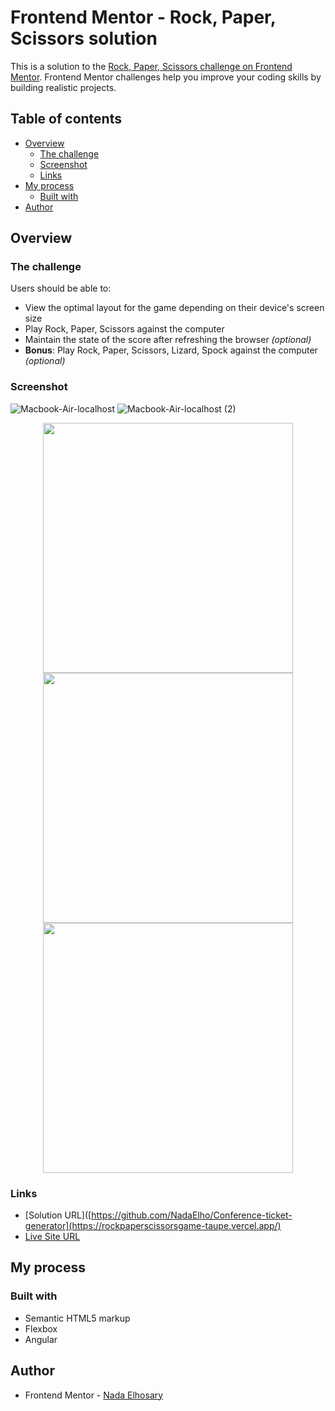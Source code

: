 # Frontend Mentor - Rock, Paper, Scissors solution

This is a solution to the [Rock, Paper, Scissors challenge on Frontend Mentor](https://www.frontendmentor.io/challenges/rock-paper-scissors-game-pTgwgvgH). Frontend Mentor challenges help you improve your coding skills by building realistic projects. 

## Table of contents

- [Overview](#overview)
  - [The challenge](#the-challenge)
  - [Screenshot](#screenshot)
  - [Links](#links)
- [My process](#my-process)
  - [Built with](#built-with)
- [Author](#author)

## Overview

### The challenge

Users should be able to:

- View the optimal layout for the game depending on their device's screen size
- Play Rock, Paper, Scissors against the computer
- Maintain the state of the score after refreshing the browser _(optional)_
- **Bonus**: Play Rock, Paper, Scissors, Lizard, Spock against the computer _(optional)_

### Screenshot
![Macbook-Air-localhost](https://github.com/user-attachments/assets/1634b64f-1b92-4dc4-8b82-3693ebae0076)
![Macbook-Air-localhost (2)](https://github.com/user-attachments/assets/55f58d9a-a67c-41f2-93ea-cd9e0a8c0d90)
<div align="center">
    <img src="https://github.com/user-attachments/assets/7cc023ae-54d5-434e-89bc-c2107a21335b" style="width:400px"/>
    <img src="https://github.com/user-attachments/assets/851df71a-8291-472e-848b-f8e77a7d0859" style="width:400px"/>
    <img src="https://github.com/user-attachments/assets/d51a9468-7760-4322-99ea-58fd19ce5391" style="width:400px"/>
</div>

### Links

- [Solution URL]([https://github.com/NadaElho/Conference-ticket-generator](https://rockpaperscissorsgame-taupe.vercel.app/)
- [Live Site URL](https://conference-ticket-generator-hosting.vercel.app)

## My process

### Built with

- Semantic HTML5 markup
- Flexbox
- Angular

## Author

- Frontend Mentor - [Nada Elhosary](https://www.frontendmentor.io/profile/NadaElho)
